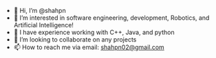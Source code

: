 - 👋 Hi, I’m @shahpn
- 👀 I’m interested in software engineering, development, Robotics, and Artificial Intelligence!
- 🌱 I have experience working with C++, Java, and python
- 💞️ I’m looking to collaborate on any projects
- 📫 How to reach me 
      via email: shahpn02@gmail.com

<!---
shahpn/shahpn is a ✨ special ✨ repository because its `README.md` (this file) appears on your GitHub profile.
You can click the Preview link to take a look at your changes.
--->
